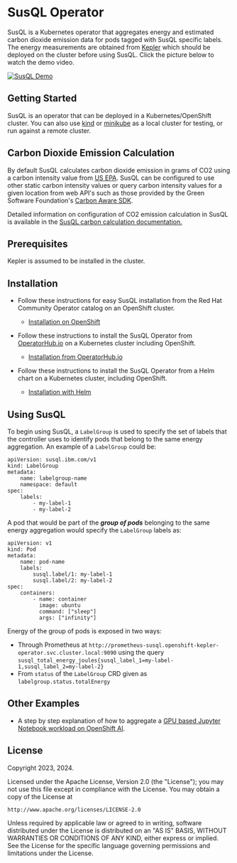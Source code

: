 # SusQL Operator

SusQL is a Kubernetes operator that aggregates energy and estimated carbon dioxide emission data for pods tagged with SusQL specific labels. The energy measurements are obtained from [Kepler](https://sustainable-computing.io/) which should be deployed on the cluster before using SusQL. Click the picture below to watch the demo video.

[![SusQL Demo](https://github.com/sustainable-computing-io/susql-operator/wiki/files/SusQL-Demo-2024-10-Thumbnail.png)](https://youtu.be/9CwuhOfVtjE)

## Getting Started

SusQL is an operator that can be deployed in a Kubernetes/OpenShift cluster. You can also use [kind](https://sigs.k8s.io/kind) or [minikube](https://minikube.sigs.k8s.io/) as a local cluster for testing, or run against a remote cluster.

## Carbon Dioxide Emission Calculation

By default SusQL calculates carbon dioxide emission in grams of CO2 using a carbon intensity value from 
[US EPA](https://www.epa.gov/energy/greenhouse-gases-equivalencies-calculator-calculations-and-references).
SusQL can be configured to use other static carbon intensity values or query carbon intensity values for a
given location from web API's such as those provided by
the Green Software Foundation's [Carbon Aware SDK](https://github.com/Green-Software-Foundation/carbon-aware-sdk).

Detailed information on configuration of CO2 emission calculation in SusQL is available in the [SusQL carbon
calculation documentation.](doc/carbon.md)

## Prerequisites

Kepler is assumed to be installed in the cluster.

## Installation

- Follow these instructions for easy SusQL installation from the Red Hat Community Operator catalog on an OpenShift cluster.
  - [Installation on OpenShift](doc/openshift-installation.md)

- Follow these instructions to install the SusQL Operator from [OperatorHub.io](https://operatorhub.io) on a Kubernetes cluster including OpenShift.
  - [Installation from OperatorHub.io](doc/operatorhub-installation.md)

- Follow these instructions to install the SusQL Operator from a Helm chart on a Kubernetes cluster, including OpenShift.
  - [Installation with Helm](doc/helm-installation.md)
 

## Using SusQL

To begin using SusQL, a `LabelGroup` is used to specify the set of labels that the controller uses to identify pods that belong to the same energy aggregation. An example of a `LabelGroup` could be:

```
apiVersion: susql.ibm.com/v1
kind: LabelGroup
metadata:
    name: labelgroup-name
    namespace: default
spec:
    labels:
        - my-label-1
        - my-label-2
```

A pod that would be part of the ***group of pods*** belonging to the same energy aggregation would specify the `LabelGroup` labels as:

```
apiVersion: v1
kind: Pod
metadata:
    name: pod-name
    labels:
        susql.label/1: my-label-1
        susql.label/2: my-label-2
spec:
    containers:
        - name: container
          image: ubuntu
          command: ["sleep"]
          args: ["infinity"]
```

Energy of the group of pods is exposed in two ways:

* Through Prometheus at `http://prometheus-susql.openshift-kepler-operator.svc.cluster.local:9090` using the query `susql_total_energy_joules{susql_label_1=my-label-1,susql_label_2=my-label-2}`
* From `status` of the `LabelGroup` CRD given as `labelgroup.status.totalEnergy`

## Other Examples
- A step by step explanation of how to aggregate a [GPU based Jupyter Notebook workload on OpenShift AI](doc/openshift-ai-example-notebook.md).


## License

Copyright 2023, 2024.

Licensed under the Apache License, Version 2.0 (the "License");
you may not use this file except in compliance with the License.
You may obtain a copy of the License at

    http://www.apache.org/licenses/LICENSE-2.0

Unless required by applicable law or agreed to in writing, software
distributed under the License is distributed on an "AS IS" BASIS,
WITHOUT WARRANTIES OR CONDITIONS OF ANY KIND, either express or implied.
See the License for the specific language governing permissions and
limitations under the License.

